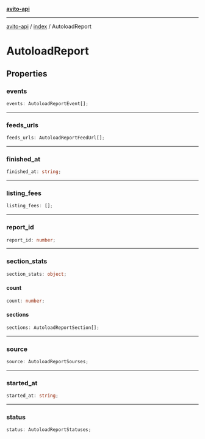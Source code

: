 [**avito-api**](../../README.md)

***

[avito-api](../../README.md) / [index](../README.md) / AutoloadReport

# AutoloadReport

## Properties

### events

```ts
events: AutoloadReportEvent[];
```

***

### feeds\_urls

```ts
feeds_urls: AutoloadReportFeedUrl[];
```

***

### finished\_at

```ts
finished_at: string;
```

***

### listing\_fees

```ts
listing_fees: [];
```

***

### report\_id

```ts
report_id: number;
```

***

### section\_stats

```ts
section_stats: object;
```

#### count

```ts
count: number;
```

#### sections

```ts
sections: AutoloadReportSection[];
```

***

### source

```ts
source: AutoloadReportSourses;
```

***

### started\_at

```ts
started_at: string;
```

***

### status

```ts
status: AutoloadReportStatuses;
```
